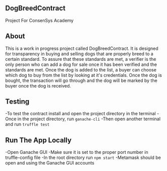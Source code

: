 ## DogBreedContract
Project For ConsenSys Academy
## About
This is a work in progress project called DogBreedContract. It is designed for transparency in buying and selling dogs that are properly breed to a certain standard. To assure that these standards are met, a verifier is the only person who can add a dog for sale once it has been verified and the standards are met. Once the dog is added to the list, a buyer can choose which dog to buy from the list by looking at it's credentials. Once the dog is bought, the transaction will go through and the dog will be marked by the buyer once the dog is received.
## Testing
-To test the contract install and open the project directory in the terminal
-Once in the project directory, run `ganache-cli`
-Then open another terminal and run `truffle test`
## Run The App Locally
-Open Ganache GUI
-Make sure it is set to the proper port number in truffle-config file
-In the root directory run `npm start`
-Metamask should be open and using the Ganache GUI accounts
